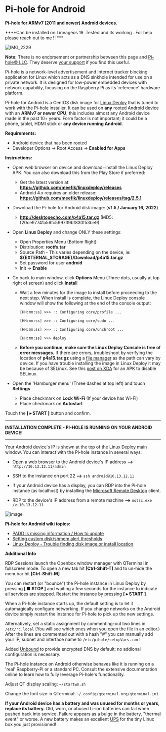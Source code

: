 # Pi-hole for Android
**Pi-hole for ARMv7 (2011 and newer) Android devices.**

****Can be installed on Lineageos 19 .Tested and its working . For help please reach out to me !! ***

![IMG_2229](https://user-images.githubusercontent.com/33142753/133272103-28c6eba3-d1f7-4e29-9c5b-7d96d9f94e9e.jpg)

**Note:** There is no endorsement or partnership between this page and [Pi-hole© LLC](https://pi-hole.net/). They deserve [your support](https://pi-hole.net/donate/) if you find this useful.

Pi-hole is a network-level advertisement and Internet tracker blocking application for Linux which acts as a DNS sinkhole intended for use on a private network. It is designed for low-power embedded devices with network capability, focusing on the Raspberry Pi as its 'reference' hardware platform.

Pi-hole for Android is a CentOS disk image for [Linux Deploy](https://play.google.com/store/apps/details?id=ru.meefik.linuxdeploy&hl=en_US&gl=US) that is tuned to work with the Pi-hole installer.  It can be used on **any** rooted Android device with an **ARMv7 or newer CPU**; this includes almost any Android device made in the past 10+ years. Form factor is not important; it could be a phone, tablet, HDMI stick or **any device running Android**.

**Requirements:**

- Android device that has been rooted
- Developer Options -> Root Access -> **Enabled for Apps**

**Instructions:**

- Open web browser on device and download+install the Linux Deploy APK.  You can also download this from the Play Store if preferred:

  - Get the latest version at: **https://github.com/meefik/linuxdeploy/releases**
  - Android 4.x requires an older release: **https://github.com/meefik/linuxdeploy/releases/tag/2.5.1**

-  Download the Pi-hole for Android disk image: (**v1.5 / January 16, 2022**)

   - **http://desktopecho.com/p4a15.tar.gz** (MD5: f20ce97741a56fc599739bf830f53be9)

- Open **Linux Deploy** and change ONLY these settings:
     -  Open Properties Menu (Bottom Right)
     -  Distribution: **rootfs.tar**
     -  Source Path - This varies depending on the device, ie: **${EXTERNAL_STORAGE}/Download/p4a15.tar.gz**
     -  Set password for user **android**
     -  Init -> **Enable**
 - Go back to main window, click **Options** Menu (Three dots, usually at top right of screen) and click **Install**
     -  Wait a few minutes for the image to install before proceeding to the next step.  When install is complete, the Linux Deploy console window will show the following at the end of the console output: 

        `````[HH:mm:ss] >>> :: Configuring core/profile ...`````
        
        `````[HH:mm:ss] >>> :: Configuring core/sudo ...`````
        
        `````[HH:mm:ss] >>> :: Configuring core/unchroot ...`````
        
        `````[HH:mm:ss] >>> deploy`````
        
    -  **Before you continue, make sure the Linux Deploy Console is free of error messages.**  If there are errors, troubleshoot by verifying the location of **p4a15.tar.gz** using a [file manager](https://github.com/DesktopECHO/Pi-hole-for-Android/wiki/Trouble-finding-path-where-Pi%E2%80%90hole-image-is-downloaded,-or-errors-are-reported-during-creation-of-Pi%E2%80%90hole-disk-image.) as the path can vary by device.  If you have trouble installing the image in Linux Deploy it may be because of SELinux.  See this [post on XDA](https://forum.xda-developers.com/t/app-tool-2-0-official-the-selinux-switch.3656502/) for an APK to disable SELinux.  
          
 - Open the 'Hamburger menu' (Three dashes at top left) and touch **Settings**
    -  Place checkmark on **Lock Wi-Fi** (If your device has Wi-Fi)
    -  Place checkmark on **Autostart**
    
Touch the **[ ▸ START ]** button and confirm. 

-----------------------------------------------------------
**INSTALLATION COMPLETE - PI-HOLE IS RUNNING ON YOUR ANDROID DEVICE!**

-----------------------------------------------------------
Your Android device's IP is shown at the top of the Linux Deploy main window.  You can interact with the Pi-hole instance in several ways:

 - Open a web browser to the Android device's IP address **-->** ```http://10.13.12.11/admin```

 - SSH to the instance on port 22 **-->** ```ssh android@10.13.12.11```

 - If your Android device has a display, you can RDP into the Pi-hole instance (as localhost) by installing the [Microsoft Remote Desktop](https://play.google.com/store/apps/details?id=com.microsoft.rdc.androidx) client.

 - RDP to the device's IP address from a remote machine **-->** ```mstsc.exe /v:10.13.12.11```

![image](https://user-images.githubusercontent.com/33142753/147254465-26443e85-6695-46e6-83f4-4c3ff1749804.png)

**Pi-hole for Android wiki topics:**

- [PADD is missing information / How to update](https://github.com/DesktopECHO/Pi-hole-for-Android/wiki/PADD-is-missing-information)
- [Setting custom disk/shmem alert thresholds](https://github.com/DesktopECHO/Pi-hole-for-Android/wiki/Setting-custom-alert-thresholds-for-disk-and-shmem-monitoring)
- [Linux Deploy - Trouble finding disk image or install location](https://github.com/DesktopECHO/Pi-hole-for-Android/wiki/Trouble-finding-path-where-Pi%E2%80%90hole-image-is-downloaded,-or-errors-are-reported-during-creation-of-Pi%E2%80%90hole-disk-image.)

**Additional Info**

RDP Sessions launch the Openbox window manager with QTerminal in fullscreen mode.  To open a new tab hit **[Ctrl-Shift-T]** and to un-hide the menubar hit **[Ctrl-Shift-M]**

You can restart (or "bounce") the Pi-hole instance in Linux Deploy by pressing **[ ■ STOP ]** and waiting a few seconds for the instance to indicate all services are stopped.  Restart the instance by pressing **[ ▸ START ]**

When a Pi-hole instance starts up, the default setting is to let it automagically configure networking.  If you change networks on the Android device simply restart the instance for Pi-hole to pick up the new settings.

Alternatively, set a static assignment by commenting-out two lines in ```/etc/rc.local``` (You will see which ones when you open the file in an editor.)  After the lines are commented out with a hash "#" you can manually add your IP, subnet and interface name to ```/etc/pihole/setupVars.conf```

Added [Unbound](https://www.nlnetlabs.nl/projects/unbound/about) to provide encrypted DNS by default; no addional configuration is necessary.

The Pi-hole instance on Android otherwise behaves like it is running on a 'real' Raspberry-Pi or a standard PC.  Consult the extensive documentation online to learn how to fully leverage Pi-hole's functionality.

Adjust QT display scaling: ```~/startwm.sh``` 

Change the font size in QTerminal: ```~/.config/qterminal.org/qterminal.ini```

**If your Android device has a battery and was unused for months or years, replace its battery.**  Old, worn, or abused Li-ion batteries can fail when pushed back into service.  Failure appears as a bulge in the battery, "thermal event" or worse.  A new battery makes an excellent [UPS](https://en.wikipedia.org/wiki/Uninterruptible_power_supply) for the tiny Linux box you just provisioned!
